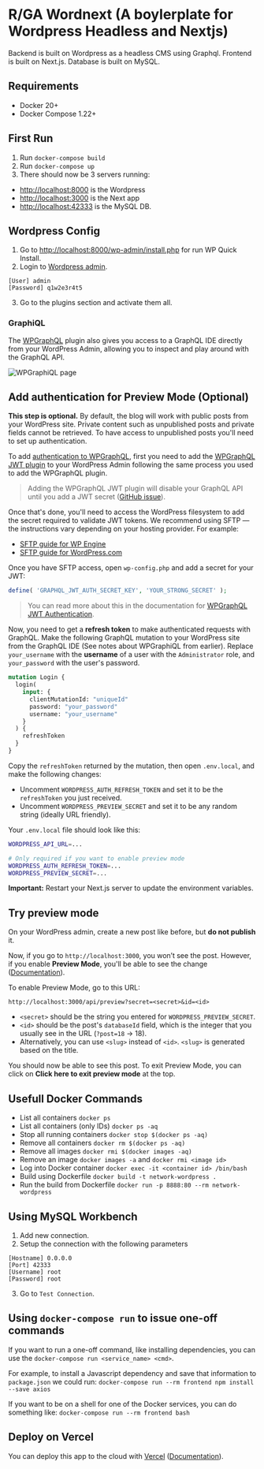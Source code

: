 # R/GA Wordnext (A boylerplate for Wordpress Headless and Nextjs)

Backend is built on Wordpress as a headless CMS using Graphql.
Frontend is built on Next.js.
Database is built on MySQL.

## Requirements

- Docker 20+
- Docker Compose 1.22+

## First Run

1. Run `docker-compose build`
2. Run `docker-compose up`
3. There should now be 3 servers running:

- [http://localhost:8000](http://localhost:8000) is the Wordpress
- [http://localhost:3000](http://localhost:3000) is the Next app
- [http://localhost:42333](http://localhost:42333) is the MySQL DB.

## Wordpress Config

1. Go to [http://localhost:8000/wp-admin/install.php](http://localhost:8000/wp-admin/install.php) for run WP Quick Install.
2. Login to [Wordpress admin](http://localhost:8000/wp-admin).

```
[User] admin
[Password] q1w2e3r4t5
```

3. Go to the plugins section and activate them all.

### GraphiQL

The [WPGraphQL](https://www.wpgraphql.com/) plugin also gives you access to a GraphQL IDE directly from your WordPress Admin, allowing you to inspect and play around with the GraphQL API.

![WPGraphiQL page](https://www.wpgraphql.com/ac2ab60e2bcc332c27c9bf3db881f467/quick-graphiql-ide-wordpress.png)

## Add authentication for Preview Mode (Optional)

**This step is optional.** By default, the blog will work with public posts from your WordPress site. Private content such as unpublished posts and private fields cannot be retrieved. To have access to unpublished posts you'll need to set up authentication.

To add [authentication to WPGraphQL](https://docs.wpgraphql.com/guides/authentication-and-authorization/), first you need to add the [WPGraphQL JWT plugin](https://github.com/wp-graphql/wp-graphql-jwt-authentication) to your WordPress Admin following the same process you used to add the WPGraphQL plugin.

> Adding the WPGraphQL JWT plugin will disable your GraphQL API until you add a JWT secret ([GitHub issue](https://github.com/wp-graphql/wp-graphql-jwt-authentication/issues/91)).

Once that's done, you'll need to access the WordPress filesystem to add the secret required to validate JWT tokens. We recommend using SFTP — the instructions vary depending on your hosting provider. For example:

- [SFTP guide for WP Engine](https://wpengine.com/support/sftp/)
- [SFTP guide for WordPress.com](https://wordpress.com/support/sftp/)

Once you have SFTP access, open `wp-config.php` and add a secret for your JWT:

```php
define( 'GRAPHQL_JWT_AUTH_SECRET_KEY', 'YOUR_STRONG_SECRET' );
```

> You can read more about this in the documentation for [WPGraphQL JWT Authentication](https://docs.wpgraphql.com/extensions/wpgraphql-jwt-authentication/).

Now, you need to get a **refresh token** to make authenticated requests with GraphQL. Make the following GraphQL mutation to your WordPress site from the GraphQL IDE (See notes about WPGraphiQL from earlier). Replace `your_username` with the **username** of a user with the `Administrator` role, and `your_password` with the user's password.

```graphql
mutation Login {
  login(
    input: {
      clientMutationId: "uniqueId"
      password: "your_password"
      username: "your_username"
    }
  ) {
    refreshToken
  }
}
```

Copy the `refreshToken` returned by the mutation, then open `.env.local`, and make the following changes:

- Uncomment `WORDPRESS_AUTH_REFRESH_TOKEN` and set it to be the `refreshToken` you just received.
- Uncomment `WORDPRESS_PREVIEW_SECRET` and set it to be any random string (ideally URL friendly).

Your `.env.local` file should look like this:

```bash
WORDPRESS_API_URL=...

# Only required if you want to enable preview mode
WORDPRESS_AUTH_REFRESH_TOKEN=...
WORDPRESS_PREVIEW_SECRET=...
```

**Important:** Restart your Next.js server to update the environment variables.

## Try preview mode

On your WordPress admin, create a new post like before, but **do not publish** it.

Now, if you go to `http://localhost:3000`, you won’t see the post. However, if you enable **Preview Mode**, you'll be able to see the change ([Documentation](https://nextjs.org/docs/advanced-features/preview-mode)).

To enable Preview Mode, go to this URL:

```
http://localhost:3000/api/preview?secret=<secret>&id=<id>
```

- `<secret>` should be the string you entered for `WORDPRESS_PREVIEW_SECRET`.
- `<id>` should be the post's `databaseId` field, which is the integer that you usually see in the URL (`?post=18` → 18).
- Alternatively, you can use `<slug>` instead of `<id>`. `<slug>` is generated based on the title.

You should now be able to see this post. To exit Preview Mode, you can click on **Click here to exit preview mode** at the top.

## Usefull Docker Commands

- List all containers
  `docker ps`
- List all containers (only IDs)
  `docker ps -aq`
- Stop all running containers
  `docker stop $(docker ps -aq)`
- Remove all containers
  `docker rm $(docker ps -aq)`
- Remove all images
  `docker rmi $(docker images -aq)`
- Remove an image
  `docker images -a` and `docker rmi <image id>`
- Log into Docker container
  `docker exec -it <container id> /bin/bash`
- Build using Dockerfile
  `docker build -t network-wordpress .`
- Run the build from Dockerfile
  `docker run -p 8888:80 --rm network-wordpress`

## Using MySQL Workbench

1. Add new connection.
2. Setup the connection with the following parameters

```
[Hostname] 0.0.0.0
[Port] 42333
[Username] root
[Password] root
```

3. Go to `Test Connection`.

## Using `docker-compose run` to issue one-off commands

If you want to run a one-off command, like installing dependencies, you can use the `docker-compose run <service_name> <cmd>`.

For example, to install a Javascript dependency and save that information to `package.json` we could run:
`docker-compose run --rm frontend npm install --save axios`

If you want to be on a shell for one of the Docker services, you can do something like:
`docker-compose run --rm frontend bash`

## Deploy on Vercel

You can deploy this app to the cloud with [Vercel](https://vercel.com?utm_source=github&utm_medium=readme&utm_campaign=next-example) ([Documentation](https://nextjs.org/docs/deployment)).
